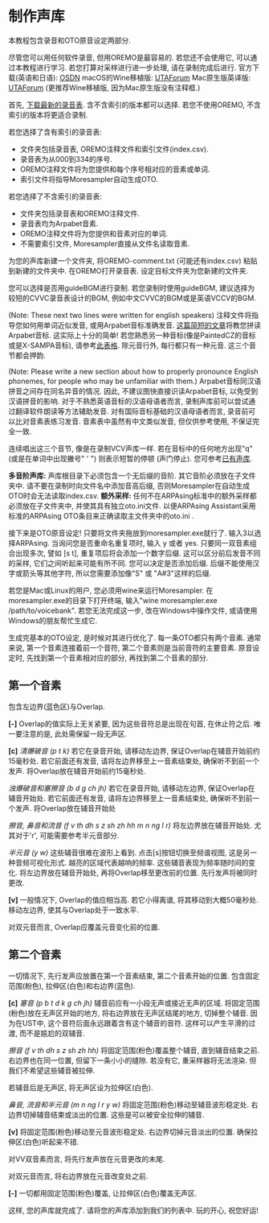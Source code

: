 # 制作声库

本教程包含录音和OTO原音设定两部分.

尽管您可以用任何软件录音, 但用OREMO是最容易的. 若您还不会使用它, 可以通过本教程进行学习. 若您打算对采样进行进一步处理, 请在录制完成后进行.
官方下载(英语和日语): [OSDN]()
macOS的Wine移植版: [UTAForum]()
Mac原生版英译版: [UTAForum]()
(更推荐Wine移植版, 因为Mac原生版没有注释框.)

首先, [下载最新的录音表](). 含不含索引的版本都可以选择. 若您不使用OREMO, 不含索引的版本将更适合录制.

若您选择了含有索引的录音表:

- 文件夹包括录音表, OREMO注释文件和索引文件(index.csv).
- 录音表为从000到334的序号.
- OREMO注释文件将为您提供和每个序号相对应的音素或单词.
- 索引文件将指导Moresampler自动生成OTO.

若您选择了不含索引的录音表:

- 文件夹包括录音表和OREMO注释文件.
- 录音表均为Arpabet音素.
- OREMO注释文件将为您提供和音素对应的单词.
- 不需要索引文件, Moresampler直接从文件名读取音素.

为您的声库新建一个文件夹, 将OREMO-comment.txt (可能还有index.csv) 粘贴到新建的文件夹中. 在OREMO打开录音表. 设定目标文件夹为您新建的文件夹.

您可以选择是否用guideBGM进行录制. 若您录制时使用guideBGM, 建议选择为较短的CVVC录音表设计的BGM, 例如中文CVVC的BGM或是英语VCCV的BGM.

(Note: These next two lines were written for english speakers)
注释文件将指导您如何用单词近似发音, 或用Arpabet音标准确发音. [这篇简短的文章]()将教您拼读Arpabet音标. 这实际上十分的简单! 若您熟悉另一种音标(像是PaintedCZ的音标或是X-SAMPA音标), 请参考[此表格]().
除元音行外, 每行都只有一种元音. 这三个音节都会押韵.

(Note: Please write a new section about how to properly pronounce English phonemes, for people who may be unfamiliar with them.)
Arpabet音标同汉语拼音之间存在同名异音的情况. 因此, 不建议图快直接识读Arpabet音标, 以免受到汉语拼音的影响. 对于不熟悉英语音标的汉语母语者而言, 录制声库前可以尝试通过翻译软件朗读等方法辅助发音. 对有国际音标基础的汉语母语者而言, 录音前可以比对音素表练习发音. 音素表中虽然有中文类似发音, 但仅供参考使用, 不保证完全一致.

连续唱出这三个音节, 像是在录制VCV声库一样. 若在音标中的任何地方出现"q" (或是在单词中出现撇号" ' ") 则表示短暂的停顿 (声门停止).
您可参考[已有声库]().

**多音阶声库:** 声库根目录下必须包含一个无后缀的音阶. 其它音阶必须放在子文件夹中. 请不要在录制时向文件名中添加音高后缀, 否则Moresampler在自动生成OTO时会无法读取index.csv.
**额外采样:** 任何不在ARPAsing标准中的额外采样都必须放在子文件夹中, 并使其具有独立oto.ini文件. 以便ARPAsing Assistant采用标准的ARPAsing OTO条目来正确读取主文件夹中的oto.ini .

接下来是OTO原音设定! 只要将文件夹拖放到moresampler.exe就行了.
输入3以选择ARPAsing. 当询问您是否重命名重复项时, 输入 y 或者 yes. 只要同一双音素组合出现多次, 譬如 [s t], 重复项后将会添加一个数字后缀. 这可以区分前后发音不同的采样, 它们之间听起来可能有所不同. 您可以决定是否添加后缀. 后缀不能使用汉字或箭头等其他字符, 所以您需要添加像"S" 或 "A#3"这样的后缀.

若您是Mac或Linux的用户, 您必须用wine来运行Moresampler. 在moresampler.exe的目录下打开终端, 输入"wine moresampler.exe /path/to/voicebank". 若您无法完成这一步, 改在Windows中操作文件, 或请使用Windows的朋友帮忙生成它.

生成完基本的OTO设定, 是时候对其进行优化了. 每一条OTO都只有两个音素. 通常来说, 第一个音素连接着前一个音符, 第二个音素则是当前音符的主要音素. 原音设定时, 先找到第一个音素相对应的部分, 再找到第二个音素的部分.

## 第一个音素

包含左边界(蓝色区)与Overlap.

**[-]**
Overlap的值实际上无关紧要, 因为这些音符总是出现在句首, 在休止符之后. 唯一要注意的是, 此处需保留一段无声区.

**[c]**
*清爆破音 (p t k)*
若它在录音开始, 请移动左边界, 保证Overlap在辅音开始前约15毫秒处.
若它前面还有发音, 请将左边界移至上一音素结束处, 确保听不到前一个发声. 将Overlap放在辅音开始前约15毫秒处.

*浊爆破音和塞擦音 (b d g ch jh)*
若它在录音开始, 请移动左边界, 保证Overlap在辅音开始处.
若它前面还有发音, 请将左边界移至上一音素结束处, 确保听不到前一个发声. 将Overlap放在辅音开始处

*擦音, 鼻音和流音 (f v th dh s z sh zh hh m n ng l r)*
将左边界放在辅音开始处. 尤其对于'r', 可能需要参考半元音部分.

*半元音 (y w)*
这些辅音很难在波形上看到. 点击[s]按钮切换至频谱视图, 这是另一种音频可视化形式. 越亮的区域代表越响的频率. 这些辅音表现为频率随时间的变化.
将左边界放在辅音开始处, 再将Overlap移至更改前的位置. 先行发声将被同时更改.

**[v]**
一般情况下, Overlap的值应相当高. 若它小得离谱, 将其移动到大概50毫秒处.
移动左边界, 使其与Overlap处于一致水平.

对双元音而言, Overlap应覆盖元音变化前的位置.

## 第二个音素

一切情况下, 先行发声应放置在第一个音素结束, 第二个音素开始的位置. 包含固定范围(粉色), 拉伸区(白色)和右边界(蓝色).

**[c]**
*塞音 (p b t d k g ch jh)*
辅音前应有一小段无声或接近无声的区域. 将固定范围(粉色)放在无声区开始的地方, 将右边界放在无声区结尾的地方, 切掉整个辅音. 因为在UST中, 这个音符后面永远跟着含有这个辅音的音符. 这样可以产生平滑的过渡, 而不是尴尬的双辅音.

*擦音 (f v th dh s z sh zh hh)*
将固定范围(粉色)覆盖整个辅音, 直到辅音结束之前. 右边界也在同一位置, 但留下一条小小的缝隙. 若没有它, 重采样器将无法渲染. 但我们不希望这些辅音被拉伸.

若辅音后是无声区, 将无声区设为拉伸区(白色).

*鼻音, 流音和半元音 (m n ng l r y w)*
将固定范围(粉色)移动至辅音波形稳定处. 右边界切掉辅音结束或淡出的位置. 这些是可以被安全拉伸的辅音.

**[v]**
将固定范围(粉色)移动至元音波形稳定处. 右边界切掉元音淡出的位置. 确保拉伸区(白色)听起来不错.

对VV双音素而言, 将先行发声放在元音更改的末尾.

对双元音而言, 将右边界放在元音改变处之前.

**[-]**
一切都用固定范围(粉色)覆盖, 让拉伸区(白色)覆盖无声区.

这样, 您的声库就完成了. 请将您的声库添加到我们的列表中. 玩的开心, 祝您好运!
